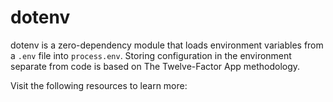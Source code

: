 # dotenv

dotenv is a zero-dependency module that loads environment variables from a `.env` file into `process.env`. Storing configuration in the environment separate from code is based on The Twelve-Factor App methodology.

Visit the following resources to learn more: